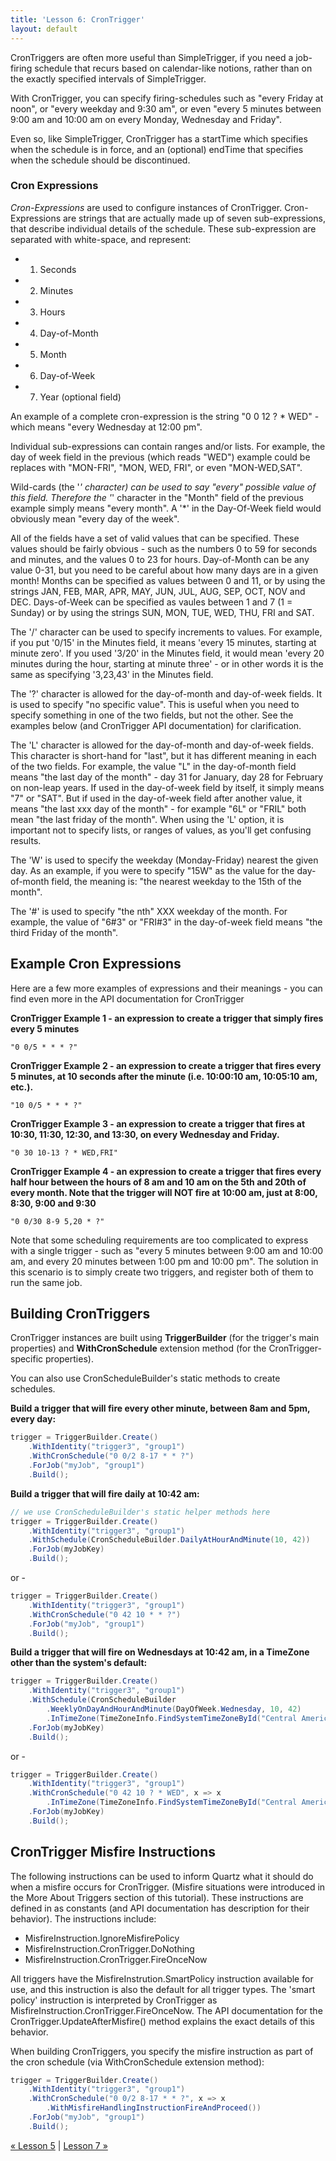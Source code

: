 ```yaml
---
title: 'Lesson 6: CronTrigger'
layout: default
---
```


CronTriggers are often more useful than SimpleTrigger, if you need a job-firing schedule that recurs based on calendar-like notions, 
rather than on the exactly specified intervals of SimpleTrigger.

With CronTrigger, you can specify firing-schedules such as "every Friday at noon", or "every weekday and 9:30 am", 
or even "every 5 minutes between 9:00 am and 10:00 am on every Monday, Wednesday and Friday".

Even so, like SimpleTrigger, CronTrigger has a startTime which specifies when the schedule is in force, and an (optional) 
endTime that specifies when the schedule should be discontinued.

### Cron Expressions

_Cron-Expressions_ are used to configure instances of CronTrigger. Cron-Expressions are strings that are actually made up 
of seven sub-expressions, that describe individual details of the schedule. These sub-expression are separated with white-space, and represent:

* 1. Seconds
* 2. Minutes
* 3. Hours
* 4. Day-of-Month
* 5. Month
* 6. Day-of-Week
* 7. Year (optional field)

An example of a complete cron-expression is the string "0 0 12 ? * WED" - which means "every Wednesday at 12:00 pm".

Individual sub-expressions can contain ranges and/or lists. For example, the day of week field in the previous (which reads "WED")
example could be replaces with "MON-FRI", "MON, WED, FRI", or even "MON-WED,SAT".

Wild-cards (the '*' character) can be used to say "every" possible value of this field. Therefore the '*' character in the
"Month" field of the previous example simply means "every month". A '*' in the Day-Of-Week field would obviously mean "every day of the week".

All of the fields have a set of valid values that can be specified. These values should be fairly obvious - such as the numbers 
0 to 59 for seconds and minutes, and the values 0 to 23 for hours. Day-of-Month can be any value 0-31, but you need to be careful 
about how many days are in a given month! Months can be specified as values between 0 and 11, or by using the strings 
JAN, FEB, MAR, APR, MAY, JUN, JUL, AUG, SEP, OCT, NOV and DEC. Days-of-Week can be specified as vaules between 1 and 7 (1 = Sunday) 
or by using the strings SUN, MON, TUE, WED, THU, FRI and SAT.

The '/' character can be used to specify increments to values. For example, if you put '0/15' in the Minutes field, it means 'every 15 minutes,
starting at minute zero'. If you used '3/20' in the Minutes field, it would mean 'every 20 minutes during the hour, 
starting at minute three' - or in other words it is the same as specifying '3,23,43' in the Minutes field.

The '?' character is allowed for the day-of-month and day-of-week fields. It is used to specify "no specific value". 
This is useful when you need to specify something in one of the two fields, but not the other. 
See the examples below (and CronTrigger API documentation) for clarification.

The 'L' character is allowed for the day-of-month and day-of-week fields. This character is short-hand for "last", 
but it has different meaning in each of the two fields. For example, the value "L" in the day-of-month field means 
"the last day of the month" - day 31 for January, day 28 for February on non-leap years. If used in the day-of-week field by itself, 
it simply means "7" or "SAT". But if used in the day-of-week field after another value, it means "the last xxx day of the month" - 
for example "6L" or "FRIL" both mean "the last friday of the month". When using the 'L' option, it is important not to specify lists, 
or ranges of values, as you'll get confusing results.

The 'W' is used to specify the weekday (Monday-Friday) nearest the given day. As an example, if you were to specify "15W" as the value for the day-of-month field, the meaning is: "the nearest weekday to the 15th of the month".

The '#' is used to specify "the nth" XXX weekday of the month. For example, the value of "6#3" or "FRI#3" in the day-of-week field means "the third Friday of the month".

## Example Cron Expressions

Here are a few more examples of expressions and their meanings - you can find even more in the API documentation for CronTrigger

**CronTrigger Example 1 - an expression to create a trigger that simply fires every 5 minutes**

    "0 0/5 * * * ?"

**CronTrigger Example 2 - an expression to create a trigger that fires every 5 minutes, at 10 seconds after the minute (i.e. 10:00:10 am, 10:05:10 am, etc.).**

    "10 0/5 * * * ?"

**CronTrigger Example 3 - an expression to create a trigger that fires at 10:30, 11:30, 12:30, and 13:30, on every Wednesday and Friday.**

    "0 30 10-13 ? * WED,FRI"

**CronTrigger Example 4 - an expression to create a trigger that fires every half hour between the hours of 8 am and 10 am on the 5th and 20th of every month. 
Note that the trigger will NOT fire at 10:00 am, just at 8:00, 8:30, 9:00 and 9:30**

    "0 0/30 8-9 5,20 * ?"

Note that some scheduling requirements are too complicated to express with a single trigger - such as "every 5 minutes between 9:00 am and 10:00 am, 
and every 20 minutes between 1:00 pm and 10:00 pm". The solution in this scenario is to simply create two triggers, and register both of them to run the same job.


## Building CronTriggers

CronTrigger instances are built using **TriggerBuilder** (for the trigger's main properties) and **WithCronSchedule** extension method (for the CronTrigger-specific properties).

You can also use CronScheduleBuilder's static methods to create schedules.

**Build a trigger that will fire every other minute, between 8am and 5pm, every day:**

```c#
trigger = TriggerBuilder.Create()
    .WithIdentity("trigger3", "group1")
    .WithCronSchedule("0 0/2 8-17 * * ?")
    .ForJob("myJob", "group1")
    .Build();
```

**Build a trigger that will fire daily at 10:42 am:**

```c#
// we use CronScheduleBuilder's static helper methods here
trigger = TriggerBuilder.Create()
    .WithIdentity("trigger3", "group1")
    .WithSchedule(CronScheduleBuilder.DailyAtHourAndMinute(10, 42))
    .ForJob(myJobKey)
    .Build();
```

or -

```c#
trigger = TriggerBuilder.Create()
    .WithIdentity("trigger3", "group1")
    .WithCronSchedule("0 42 10 * * ?")
    .ForJob("myJob", "group1")
    .Build();
```
	
**Build a trigger that will fire on Wednesdays at 10:42 am, in a TimeZone other than the system's default:**

```c#
trigger = TriggerBuilder.Create()
    .WithIdentity("trigger3", "group1")
    .WithSchedule(CronScheduleBuilder
        .WeeklyOnDayAndHourAndMinute(DayOfWeek.Wednesday, 10, 42)
        .InTimeZone(TimeZoneInfo.FindSystemTimeZoneById("Central America Standard Time")))
    .ForJob(myJobKey)
    .Build();
```
or -

```c#
trigger = TriggerBuilder.Create()
    .WithIdentity("trigger3", "group1")
    .WithCronSchedule("0 42 10 ? * WED", x => x
        .InTimeZone(TimeZoneInfo.FindSystemTimeZoneById("Central America Standard Time")))
    .ForJob(myJobKey)
    .Build();
```

## CronTrigger Misfire Instructions

The following instructions can be used to inform Quartz what it should do when a misfire occurs for CronTrigger. 
(Misfire situations were introduced in the More About Triggers section of this tutorial). These instructions are defined in  as
constants (and API documentation has description for their behavior). The instructions include:

* MisfireInstruction.IgnoreMisfirePolicy
* MisfireInstruction.CronTrigger.DoNothing
* MisfireInstruction.CronTrigger.FireOnceNow

All triggers have the MisfireInstrution.SmartPolicy instruction available for use, and this instruction is also the default for all trigger types. 
The 'smart policy' instruction is interpreted by CronTrigger as MisfireInstruction.CronTrigger.FireOnceNow. The API documentation for the 
CronTrigger.UpdateAfterMisfire() method explains the exact details of this behavior.

When building CronTriggers, you specify the misfire instruction as part of the cron schedule (via WithCronSchedule extension method):

```c#
trigger = TriggerBuilder.Create()
    .WithIdentity("trigger3", "group1")
    .WithCronSchedule("0 0/2 8-17 * * ?", x => x
        .WithMisfireHandlingInstructionFireAndProceed())
    .ForJob("myJob", "group1")
    .Build();
```

[&laquo; Lesson 5](simpletriggers.html) | [Lesson 7 &raquo;](trigger-and-job-listeners.html)
